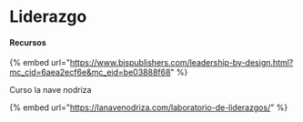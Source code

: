 # Liderazgo

#### Recursos

{% embed url="https://www.bispublishers.com/leadership-by-design.html?mc_cid=6aea2ecf6e&mc_eid=be03888f68" %}

Curso la nave nodriza&#x20;

{% embed url="https://lanavenodriza.com/laboratorio-de-liderazgos/" %}

